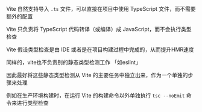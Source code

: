 Vite 自然支持导入 `.ts` 文件，可以直接在项目中使用 TypeScript 文件，而不需要额外的配置

Vite 只负责将 TypeScript 代码转译（或编译）成 JavaScript，而不会执行类型检查

Vite 假设类型检查是由 IDE 或者是在项目构建过程中完成的，从而提升HMR速度



同样的，vite也不负责别的静态类型检测工作 「如eslint」

因此最好将这些静态类型检测从 Vite 的主要任务中独立出来，作为一个单独的步骤来处理



例如在生产环境构建时，在运行 Vite 的构建命令以外单独执行 `tsc --noEmit` 命令来进行类型检查